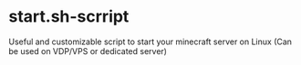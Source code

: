 # start.sh-scrript
Useful and customizable script to start your minecraft server on Linux (Can be used on VDP/VPS or dedicated server)
